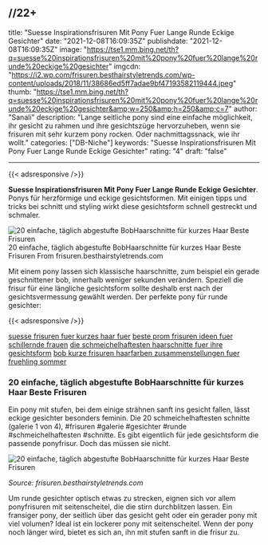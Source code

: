 //22+
---
title: "Suesse Inspirationsfrisuren Mit Pony Fuer Lange Runde Eckige Gesichter"
date: "2021-12-08T16:09:35Z"
publishdate: "2021-12-08T16:09:35Z"
image: "https://tse1.mm.bing.net/th?q=suesse%20inspirationsfrisuren%20mit%20pony%20fuer%20lange%20runde%20eckige%20gesichter"
imgcdn: "https://i2.wp.com/frisuren.besthairstyletrends.com/wp-content/uploads/2018/11/38686ed5ff7adae9bf47193582119444.jpeg"
thumb: "https://tse1.mm.bing.net/th?q=suesse%20inspirationsfrisuren%20mit%20pony%20fuer%20lange%20runde%20eckige%20gesichter&amp;w=250&amp;h=250&amp;c=7"
author: "Sanali"
description: "Lange seitliche pony sind eine einfache möglichkeit, ihr gesicht zu rahmen und ihre gesichtszüge hervorzuheben, wenn sie frisuren mit sehr kurzem pony rocken. Oder nachmittagssnack, wie ihr wollt."
categories: ["DB-Niche"]
keywords: "Suesse Inspirationsfrisuren Mit Pony Fuer Lange Runde Eckige Gesichter"
rating: "4"
draft: "false"

---


{{< adsresponsive />}}

**Suesse Inspirationsfrisuren Mit Pony Fuer Lange Runde Eckige Gesichter**. Ponys für herzförmige und eckige gesichtsformen. Mit einigen tipps und tricks bei schnitt und styling wirkt diese gesichtsform schnell gestreckt und schmaler.


![20 einfache, täglich abgestufte BobHaarschnitte für kurzes Haar Beste Frisuren](https://tse1.mm.bing.net/th?q=suesse%20inspirationsfrisuren%20mit%20pony%20fuer%20lange%20runde%20eckige%20gesichter "20 einfache, täglich abgestufte BobHaarschnitte für kurzes Haar Beste Frisuren")
20 einfache, täglich abgestufte BobHaarschnitte für kurzes Haar Beste Frisuren From frisuren.besthairstyletrends.com

Mit einem pony lassen sich klassische haarschnitte, zum beispiel ein gerade geschnittener bob, innerhalb weniger sekunden verändern. Speziell die frisur für eine längliche gesichtsform sollte deshalb erst nach der gesichtsvermessung gewählt werden. Der perfekte pony für runde gesichter:

{{< adsresponsive />}}

[suesse frisuren fuer kurzes haar fuer](/suesse-frisuren-fuer-kurzes-haar-fuer/) [beste prom frisuren ideen fuer schillernde frauen](/beste-prom-frisuren-ideen-fuer-schillernde-frauen/) [die schmeichelhaftesten haarschnitte fuer ihre gesichtsform](/die-schmeichelhaftesten-haarschnitte-fuer-ihre-gesichtsform/) [bob kurze frisuren haarfarben zusammenstellungen fuer fruehling sommer](/bob-kurze-frisuren-haarfarben-zusammenstellungen-fuer-fruehling-sommer/) 

### 20 einfache, täglich abgestufte BobHaarschnitte für kurzes Haar Beste Frisuren
Ein pony mit stufen, bei dem einige strähnen sanft ins gesicht fallen, lässt eckige gesichter besonders feminin. Die 20 schmeichelhaftesten schnitte (galerie 1 von 4), #frisuren #galerie #gesichter #runde #schmeichelhaftesten #schnitte. Es gibt eigentlich für jede gesichtsform die passende ponyfrisur. Doch das müssen sie nicht.


![20 einfache, täglich abgestufte BobHaarschnitte für kurzes Haar Beste Frisuren](https://i2.wp.com/frisuren.besthairstyletrends.com/wp-content/uploads/2018/11/38686ed5ff7adae9bf47193582119444.jpeg "20 einfache, täglich abgestufte BobHaarschnitte für kurzes Haar Beste Frisuren")

*Source: frisuren.besthairstyletrends.com*

Um runde gesichter optisch etwas zu strecken, eignen sich vor allem ponyfrisuren mit seitenscheitel, die die stirn durchblitzen lassen. Ein fransiger pony, der seitlich über das gesicht geht oder ein gerader pony mit viel volumen? Ideal ist ein lockerer pony mit seitenscheitel. Wenn der pony noch länger wird, bietet es sich an, ihn mit stufen sanft in die frisur zu.


